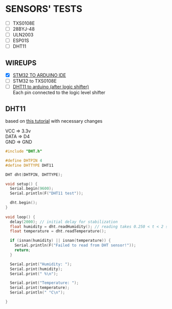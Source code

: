 # SENSORS' TESTS

- [ ] TXS0108E
- [ ] 28BYJ-48
- [ ] ULN2003
- [ ] ESP01S
- [ ] DHT11

## WIREUPS

- [X] [STM32 TO ARDUINO IDE](https://www.youtube.com/watch?v=yssEiMLGH90)
- [ ] STM32 to TXS0108E
- [ ] [DHT11 to arduino (after logic shifter)](https://projecthub.arduino.cc/arcaegecengiz/using-dht11-12f621) <br>
        Each pin connected to the logic level shifter 

## DHT11
based on [this tutorial](https://randomnerdtutorials.com/esp32-dht11-dht22-temperature-humidity-sensor-arduino-ide/) with necessary changes

VCC => 3.3v       <br>
DATA => D4        <br>
GND => GND        <br>

``` CPP
#include "DHT.h"

#define DHTPIN 4 
#define DHTTYPE DHT11

DHT dht(DHTPIN, DHTTYPE);

void setup() {
  Serial.begin(9600);
  Serial.println(F("DHT11 test"));

  dht.begin();
}
      
void loop() {
  delay(2000); // initial delay for stabilization
  float humidity = dht.readHumidity(); // reading takes 0.250 < t < 2 s 
  float temperature = dht.readTemperature();

  if (isnan(humidity) || isnan(temperature)) {   
    Serial.println(F("Failed to read from DHT sensor!"));
    return;
  }

  Serial.print("Humidity: ");
  Serial.print(humidity);
  Serial.print(" %\n");

  Serial.print("Temperature: ");
  Serial.print(temperature);
  Serial.println(" °C\n");

}
```
